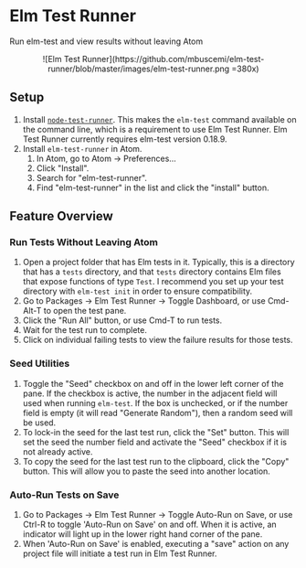 # Elm Test Runner

Run elm-test and view results without leaving Atom

<center>![Elm Test Runner](https://github.com/mbuscemi/elm-test-runner/blob/master/images/elm-test-runner.png =380x)</center>

## Setup

1. Install [`node-test-runner`](https://github.com/rtfeldman/node-test-runner). This makes the `elm-test` command available on the command line, which is a requirement to use Elm Test Runner. Elm Test Runner currently requires elm-test version 0.18.9.
2. Install `elm-test-runner` in Atom.
    1. In Atom, go to Atom → Preferences...
    2. Click "Install".
    3. Search for "elm-test-runner".
    4. Find "elm-test-runner" in the list and click the "install" button.

## Feature Overview

### Run Tests Without Leaving Atom

1. Open a project folder that has Elm tests in it. Typically, this is a directory that has a `tests` directory, and that `tests` directory contains Elm files that expose functions of type `Test`. I recommend you set up your test directory with `elm-test init` in order to ensure compatibility.
2. Go to Packages → Elm Test Runner → Toggle Dashboard, or use Cmd-Alt-T to open the test pane.
3. Click the "Run All" button, or use Cmd-T to run tests.
4. Wait for the test run to complete.
5. Click on individual failing tests to view the failure results for those tests.

### Seed Utilities

1. Toggle the "Seed" checkbox on and off in the lower left corner of the pane. If the checkbox is active, the number in the adjacent field will used when running `elm-test`. If the box is unchecked, or if the number field is empty (it will read "Generate Random"), then a random seed will be used.
2. To lock-in the seed for the last test run, click the "Set" button. This will set the seed the number field and activate the "Seed" checkbox if it is not already active.
3. To copy the seed for the last test run to the clipboard, click the "Copy" button. This will allow you to paste the seed into another location.

### Auto-Run Tests on Save

1. Go to Packages → Elm Test Runner → Toggle Auto-Run on Save, or use Ctrl-R to toggle 'Auto-Run on Save' on and off. When it is active, an indicator will light up in the lower right hand corner of the pane.
2. When 'Auto-Run on Save' is enabled, executing a "save" action on any project file will initiate a test run in Elm Test Runner.
